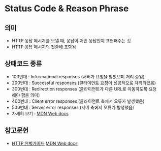 # Status Code & Reason Phrase

## 의미
* HTTP 응답 메시지를 보낼 때, 응답이 어떤 응답인지 표현해주는 것
* HTTP 응답 메시지의 첫줄에 포함됨

## 상태코드 종류

* 100번대 : Informational responses (서버가 요청을 받았으며 처리 중임)
* 200번대 : Successful responses (클라이언트 요청이 성공적으로 처리되었음)
* 300번대 : Redirection responses (클라이언트가 다른 URL로 이동하도록 요청해야 함을 의미)
* 400번대 : Client error responses (클라이언트 측에서 오류가 발생했음)
* 500번대 : Server error responses (서버 측에서 오류가 발생했음)
* 자세히 보기 : [MDN Web docs](https://developer.mozilla.org/en-US/docs/Web/HTTP/Status)

## 참고문헌
* [HTTP 완벽가이드](http://www.yes24.com/Product/Goods/15381085)
[MDN Web docs](https://developer.mozilla.org/en-US/docs/Web/HTTP/Status)
